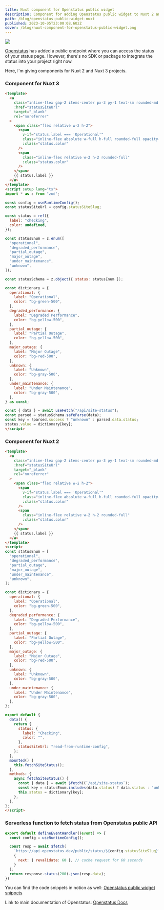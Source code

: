 ```yaml
---
title: Nuxt component for Openstatus public widget
description: Component for adding Openstatus public widget to Nuxt 2 and Nuxt 3
path: /blog/openstatus-public-widget-nuxt
published: 2023-10-05T23:00:08.602Z
cover: /blog/nuxt-component-for-openstatus-public-widget.png
---
```


<img src="/blog/nuxt-component-for-openstatus-public-widget.png">

[Openstatus](https://www.openstatus.dev/) has added a public endpoint where you can access the status of your status page.
However, there's no SDK or package to integrate the status into your project right now.

Here, I'm giving components for Nuxt 2 and Nuxt 3 projects.

### Component for Nuxt 3
```html
<template>
  <a
    class="inline-flex gap-2 items-center px-3 py-1 text-sm rounded-md border border-border text-white/70 hover:bg-muted hover:text-white max-w-fit"
    :href="statusSiteUrl"
    target="_blank"
    rel="noreferrer"
  >
    <span class="flex relative w-2 h-2">
      <span
        v-if="status.label === 'Operational'"
        class="inline-flex absolute w-full h-full rounded-full opacity-75 duration-1000 animate-ping"
        :class="status.color"
      />
      <span
        class="inline-flex relative w-2 h-2 rounded-full"
        :class="status.color"
      />
    </span>
    {{ status.label }}
  </a>
</template>
<script setup lang="ts">
import * as z from "zod";

const config = useRuntimeConfig();
const statusSiteUrl = config.statusSiteSlug;

const status = ref({
  label: "checking",
  color: undefined,
});

const statusEnum = z.enum([
  "operational",
  "degraded_performance",
  "partial_outage",
  "major_outage",
  "under_maintenance",
  "unknown",
]);

const statusSchema = z.object({ status: statusEnum });

const dictionary = {
  operational: {
    label: "Operational",
    color: "bg-green-500",
  },
  degraded_performance: {
    label: "Degraded Performance",
    color: "bg-yellow-500",
  },
  partial_outage: {
    label: "Partial Outage",
    color: "bg-yellow-500",
  },
  major_outage: {
    label: "Major Outage",
    color: "bg-red-500",
  },
  unknown: {
    label: "Unknown",
    color: "bg-gray-500",
  },
  under_maintenance: {
    label: "Under Maintenance",
    color: "bg-gray-500",
  },
} as const;

const { data } = await useFetch("/api/site-status");
const parsed = statusSchema.safeParse(data);
const key = !parsed.success ? "unknown" : parsed.data.status;
status.value = dictionary[key];
</script>
```

### Component for Nuxt 2
```html
<template>
  <a
    class="inline-flex gap-2 items-center px-3 py-1 text-sm rounded-md border border-border text-white/70 hover:bg-muted hover:text-white max-w-fit"
    :href="statusSiteUrl"
    target="_blank"
    rel="noreferrer"
  >
    <span class="flex relative w-2 h-2">
      <span
        v-if="status.label === 'Operational'"
        class="inline-flex absolute w-full h-full rounded-full opacity-75 duration-1000 animate-ping"
        :class="status.color"
      />
      <span
        class="inline-flex relative w-2 h-2 rounded-full"
        :class="status.color"
      />
    </span>
    {{ status.label }}
  </a>
</template>
<script>
const statusEnum = [
  "operational",
  "degraded_performance",
  "partial_outage",
  "major_outage",
  "under_maintenance",
  "unknown",
];

const dictionary = {
  operational: {
    label: "Operational",
    color: "bg-green-500",
  },
  degraded_performance: {
    label: "Degraded Performance",
    color: "bg-yellow-500",
  },
  partial_outage: {
    label: "Partial Outage",
    color: "bg-yellow-500",
  },
  major_outage: {
    label: "Major Outage",
    color: "bg-red-500",
  },
  unknown: {
    label: "Unknown",
    color: "bg-gray-500",
  },
  under_maintenance: {
    label: "Under Maintenance",
    color: "bg-gray-500",
  },
};

export default {
  data() {
    return {
      status: {
        label: "Checking",
        color: "",
      },
      statusSiteUrl: "read-from-runtime-config",
    };
  },
  mounted() {
    this.fetchSiteStatus();
  },
  methods: {
    async fetchSiteStatus() {
      const { data } = await $fetch((`/api/site-status`);
      const key = statusEnum.includes(data.status) ? data.status : "unknown";
      this.status = dictionary[key];
    },
  },
};
</script>
```


### Serverless function to fetch status from Openstatus public API
```js
export default defineEventHandler((event) => {
  const config = useRuntimeConfig();

  const resp = await $fetch(
    `https://api.openstatus.dev/public/status/${config.statusSiteSlug}`,
    {
      next: { revalidate: 60 }, // cache request for 60 seconds
    }
  );
  return response.status(200).json(resp.data);
})
```

You can find the code snippets in notion as well:
[Openstatus public widget snippets](https://nullbrains.notion.site/Openstatus-Widget-Nuxt-Components-0784ad2140894ebdb5d400172a556b9c)

Link to main documentation of Openstatus:
[Openstatus Docs](https://docs.openstatus.dev/)
